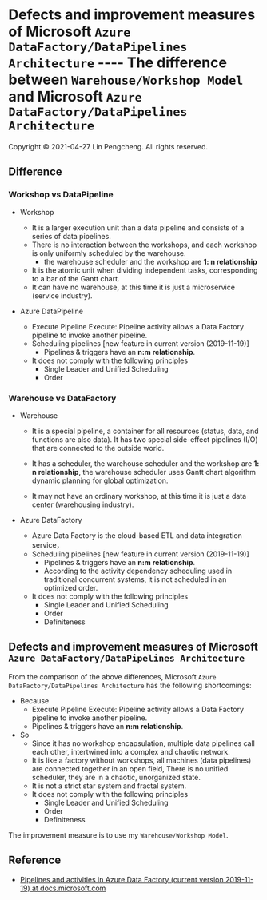 # Defects and improvement measures of Microsoft `Azure DataFactory/DataPipelines Architecture` ---- The difference between `Warehouse/Workshop Model` and Microsoft `Azure DataFactory/DataPipelines Architecture`

Copyright © 2021-04-27 Lin Pengcheng. All rights reserved.

## Difference

### Workshop vs DataPipeline

- Workshop

  - It is a larger execution unit than a data pipeline 
    and consists of a series of data pipelines.
  - There is no interaction between the workshops, 
    and each workshop is only uniformly scheduled by the warehouse.
    - the warehouse scheduler and the workshop are **1: n relationship**
  - It is the atomic unit when dividing independent tasks, 
    corresponding to a bar of the Gantt chart.
  - It can have no warehouse, at this time it is just a microservice 
    (service industry).

- Azure DataPipeline

  - Execute Pipeline Execute: Pipeline activity allows 
    a Data Factory pipeline to invoke another pipeline.
  - Scheduling pipelines  [new feature in current version (2019-11-19)]
    - Pipelines & triggers have an **n:m relationship**.
  - It does not comply with the following principles
    - Single Leader and Unified Scheduling
    - Order

### Warehouse vs DataFactory

- Warehouse

  - It is a special pipeline, a container for all resources 
    (status, data, and functions are also data). 
    It has two special side-effect pipelines (I/O) 
    that are connected to the outside world.
  
  - It has a scheduler, the warehouse scheduler and 
    the workshop are **1: n relationship**, 
    the warehouse scheduler uses Gantt chart algorithm 
    dynamic planning for global optimization.
    
  - It may not have an ordinary workshop, 
    at this time it is just a data center 
    (warehousing industry).
  
- Azure DataFactory

  - Azure Data Factory is the cloud-based ETL and data integration service，
  - Scheduling pipelines  [new feature in current version (2019-11-19)]
    - Pipelines & triggers have an **n:m relationship**.
    - According to the activity dependency scheduling 
      used in traditional concurrent systems, 
      it is not scheduled in an optimized order.
  - It does not comply with the following principles
      - Single Leader and Unified Scheduling
      - Order
      - Definiteness

## Defects and improvement measures of Microsoft `Azure DataFactory/DataPipelines Architecture`

From the comparison of the above differences, 
Microsoft `Azure DataFactory/DataPipelines Architecture` 
has the following shortcomings:

- Because
  - Execute Pipeline Execute: Pipeline activity allows 
    a Data Factory pipeline to invoke another pipeline.
  - Pipelines & triggers have an **n:m relationship**.
- So
  - Since it has no workshop encapsulation,
    multiple data pipelines call each other, 
    intertwined into a complex and chaotic network.
  - It is like a factory without workshops, 
    all machines (data pipelines) are connected together 
    in an open field, There is no unified scheduler, 
    they are in a chaotic, unorganized state.
  - It is not a strict star system and fractal system.
  - It does not comply with the following principles
    - Single Leader and Unified Scheduling
    - Order
    - Definiteness
  
The improvement measure is to use my `Warehouse/Workshop Model`.

## Reference

- [Pipelines and activities in Azure Data Factory (current version 2019-11-19) at docs.microsoft.com](https://docs.microsoft.com/en-us/azure/data-factory/concepts-pipelines-activities)
